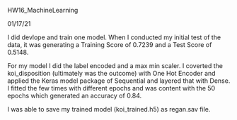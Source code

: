 HW16_MachineLearning

01/17/21

I did devlope and train one model.  When I conducted my initial test of the data, it was generating a Training Score of 0.7239 and a Test Score of 0.5148.

For my model I did the label encoded and a max min scaler.  I coverted the koi_disposition (ultimately was the outcome) with One Hot Encoder and applied the Keras model package of Sequential and layered that with Dense.  I fitted the few times with different epochs and was content with the 50 epochs which generated an accuracy of 0.84.  

I was able to save my trained model (koi_trained.h5) as regan.sav file.   